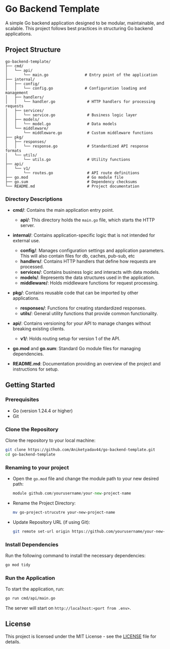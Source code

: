 # Go Backend Template

A simple Go backend application designed to be modular, maintainable, and scalable. This project follows best practices in structuring Go backend applications.

## Project Structure

```
go-backend-template/
├── cmd/
│   └── api/
│       └── main.go                # Entry point of the application
├── internal/
│   ├── config/
│   │   └── config.go              # Configuration loading and management
│   ├── handlers/
│   │   └── handler.go              # HTTP handlers for processing requests
│   ├── services/
│   │   └── service.go              # Business logic layer
│   ├── models/
│   │   └── model.go                # Data models
│   └── middleware/
│       └── middleware.go           # Custom middleware functions
├── pkg/
│   ├── responses/
│   │   └── response.go             # Standardized API response formats
│   └── utils/
│       └── utils.go                # Utility functions
├── api/
│   └── v1/
│       └── routes.go               # API route definitions
├── go.mod                          # Go module file
├── go.sum                          # Dependency checksums
└── README.md                       # Project documentation
```

### Directory Descriptions

- **cmd/**: Contains the main application entry point.

  - **api/**: This directory holds the `main.go` file, which starts the HTTP server.

- **internal/**: Contains application-specific logic that is not intended for external use.

  - **config/**: Manages configuration settings and application parameters. This will also contain files for db, caches, pub-sub, etc
  - **handlers/**: Contains HTTP handlers that define how requests are processed.
  - **services/**: Contains business logic and interacts with data models.
  - **models/**: Represents the data structures used in the application.
  - **middleware/**: Holds middleware functions for request processing.

- **pkg/**: Contains reusable code that can be imported by other applications.

  - **responses/**: Functions for creating standardized responses.
  - **utils/**: General utility functions that provide common functionality.

- **api/**: Contains versioning for your API to manage changes without breaking existing clients.

  - **v1/**: Holds routing setup for version 1 of the API.

- **go.mod** and **go.sum**: Standard Go module files for managing dependencies.

- **README.md**: Documentation providing an overview of the project and instructions for setup.

## Getting Started

### Prerequisites

- Go (version 1.24.4 or higher)
- Git

### Clone the Repository

Clone the repository to your local machine:

```bash
git clone https://github.com/Aniketyadav44/go-backend-template.git
cd go-backend-template
```

### Renaming to your project

- Open the `go.mod` file and change the module path to your new desired path:

  ```go
  module github.com/yourusername/your-new-project-name
  ```

- Rename the Project Directory:

  ```bash
  mv go-project-strucutre your-new-project-name
  ```

- Update Repository URL (if using Git):
  ```bash
  git remote set-url origin https://github.com/yourusername/your-new-project-name.git
  ```

### Install Dependencies

Run the following command to install the necessary dependencies:

```bash
go mod tidy
```

### Run the Application

To start the application, run:

```bash
go run cmd/api/main.go
```

The server will start on `http://localhost:<port from .env>`.

## License

This project is licensed under the MIT License - see the [LICENSE](LICENSE) file for details.
